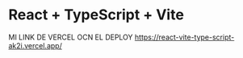 # React + TypeScript + Vite

MI LINK DE VERCEL OCN EL DEPLOY
https://react-vite-type-script-ak2i.vercel.app/

